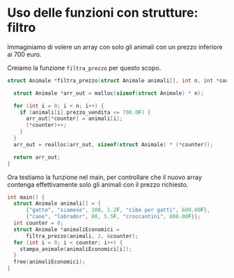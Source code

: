 # Uso delle funzioni con strutture: filtro

Immaginiamo di volere un array con solo gli animali con un prezzo inferiore ai 700 euro.

Creiamo la funzione `filtra_prezzo` per questo scopo.

```c
struct Animale *filtra_prezzo(struct Animale animali[], int n, int *counter) {

  struct Animale *arr_out = malloc(sizeof(struct Animale) * n);

  for (int i = 0; i < n; i++) {
    if (animali[i].prezzo_vendita <= 700.0F) {
      arr_out[*counter] = animali[i];
      (*counter)++;
    }
  }
  arr_out = realloc(arr_out, sizeof(struct Animale) * (*counter));

  return arr_out;
}
```

Ora testiamo la funzione nel main, per controllare che il nuovo array contenga effettivamente solo gli animali con il prezzo richiesto.

```c
int main() {
  struct Animale animali[] = {
      {"gatto", "siamese", 100, 1.2F, "cibo per gatti", 600.00F},
      {"cane", "labrador", 80, 5.5F, "croccantini", 800.00F}};
  int counter = 0;
  struct Animale *animaliEconomici =
      filtra_prezzo(animali, 2, &counter);
  for (int i = 0; i < counter; i++) {
    stampa_animale(animaliEconomici[i]);
  }
  free(animaliEconomici);
}
```
